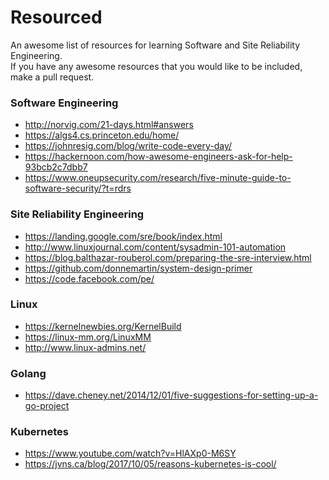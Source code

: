 # Resourced
An awesome list of resources for learning Software and Site Reliability Engineering.</br>
If you have any awesome resources that you would like to be included, make a pull request.

### Software Engineering
+ http://norvig.com/21-days.html#answers
+ https://algs4.cs.princeton.edu/home/
+ https://johnresig.com/blog/write-code-every-day/
+ https://hackernoon.com/how-awesome-engineers-ask-for-help-93bcb2c7dbb7
+ https://www.oneupsecurity.com/research/five-minute-guide-to-software-security/?t=rdrs

### Site Reliability Engineering
+ https://landing.google.com/sre/book/index.html
+ http://www.linuxjournal.com/content/sysadmin-101-automation
+ https://blog.balthazar-rouberol.com/preparing-the-sre-interview.html
+ https://github.com/donnemartin/system-design-primer
+ https://code.facebook.com/pe/

### Linux
+ https://kernelnewbies.org/KernelBuild
+ https://linux-mm.org/LinuxMM
+ http://www.linux-admins.net/

### Golang
+ https://dave.cheney.net/2014/12/01/five-suggestions-for-setting-up-a-go-project

### Kubernetes
+ https://www.youtube.com/watch?v=HlAXp0-M6SY
+ https://jvns.ca/blog/2017/10/05/reasons-kubernetes-is-cool/

